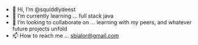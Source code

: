 - 👋 Hi, I’m @squiddlydeest
- 🌱 I’m currently learning ... full stack java
- 💞️ I’m looking to collaborate on ... learning with my peers, and whatever future projects unfold
- 📫 How to reach me ... sbialor@gmail.com

<!---
squiddlydeest/squiddlydeest is a ✨ special ✨ repository because its `README.md` (this file) appears on your GitHub profile.
You can click the Preview link to take a look at your changes.
--->
